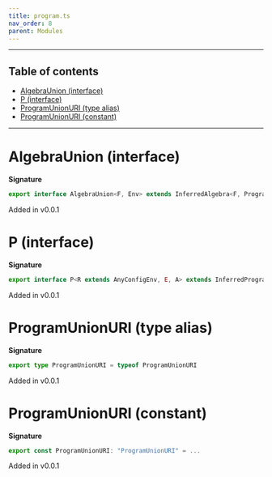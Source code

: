 ```yaml
---
title: program.ts
nav_order: 8
parent: Modules
---
```


---

<h2 class="text-delta">Table of contents</h2>

- [AlgebraUnion (interface)](#algebraunion-interface)
- [P (interface)](#p-interface)
- [ProgramUnionURI (type alias)](#programunionuri-type-alias)
- [ProgramUnionURI (constant)](#programunionuri-constant)

---

# AlgebraUnion (interface)

**Signature**

```ts
export interface AlgebraUnion<F, Env> extends InferredAlgebra<F, ProgramUnionURI, Env> {}
```

Added in v0.0.1

# P (interface)

**Signature**

```ts
export interface P<R extends AnyConfigEnv, E, A> extends InferredProgram<R, E, A, ProgramUnionURI> {}
```

Added in v0.0.1

# ProgramUnionURI (type alias)

**Signature**

```ts
export type ProgramUnionURI = typeof ProgramUnionURI
```

Added in v0.0.1

# ProgramUnionURI (constant)

**Signature**

```ts
export const ProgramUnionURI: "ProgramUnionURI" = ...
```

Added in v0.0.1

